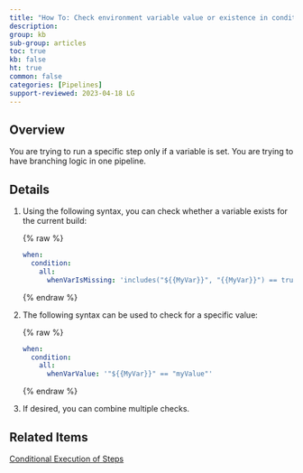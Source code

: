 ```yaml
---
title: "How To: Check environment variable value or existence in conditionals"
description: 
group: kb
sub-group: articles
toc: true
kb: false
ht: true
common: false
categories: [Pipelines]
support-reviewed: 2023-04-18 LG
---
```


## Overview

You are trying to run a specific step only if a variable is set. You are trying to have branching logic in one pipeline.

## Details

1. Using the following syntax, you can check whether a variable exists for the current build:

   {% raw %}

    ```yaml
    when:
      condition:
        all:
          whenVarIsMissing: 'includes("${{MyVar}}", "{{MyVar}}") == true'
    ```

    {% endraw %}

2. The following syntax can be used to check for a specific value:

   {% raw %}

    ```yaml
    when:
      condition:
        all:
          whenVarValue: '"${{MyVar}}" == "myValue"'
    ```

    {% endraw %}

3. If desired, you can combine multiple checks.

## Related Items

[Conditional Execution of Steps]({{site.baseurl}}/docs/pipelines/conditional-execution-of-steps/)
